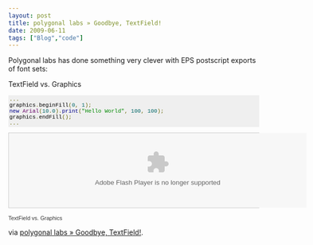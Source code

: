 ```yaml
---
layout: post
title: polygonal labs » Goodbye, TextField!
date: 2009-06-11
tags: ["Blog","code"]
---
```


Polygonal labs has done something very clever with EPS postscript exports of font sets:

TextField vs. Graphics

<span style="font-family: 'Trebuchet MS'; line-height: normal; color: #333333;">
<pre class="prettyprint" style="font-size: 11px; font-family: 'BitStream Vera Sans Mono', 'Courier New', Courier, monospace; background-color: #efefef; padding: 2px; border: initial none initial;"><span class="pun" style="color: #666600;">...</span><span class="pln" style="color: #000000;">
graphics</span><span class="pun" style="color: #666600;">.</span><span class="pln" style="color: #000000;">beginFill</span><span class="pun" style="color: #666600;">(</span><span class="lit" style="color: #006666;">0</span><span class="pun" style="color: #666600;">,</span><span class="pln" style="color: #000000;"> </span><span class="lit" style="color: #006666;">1</span><span class="pun" style="color: #666600;">);</span><span class="pln" style="color: #000000;">
</span><span class="kwd" style="color: #000088;">new</span><span class="pln" style="color: #000000;"> </span><span class="typ" style="color: #660066;">Arial</span><span class="pun" style="color: #666600;">(</span><span class="lit" style="color: #006666;">10</span><span class="pun" style="color: #666600;">.</span><span class="lit" style="color: #006666;">0</span><span class="pun" style="color: #666600;">).</span><span class="kwd" style="color: #000088;">print</span><span class="pun" style="color: #666600;">(</span><span class="str" style="color: #008800;">"Hello World"</span><span class="pun" style="color: #666600;">,</span><span class="pln" style="color: #000000;"> </span><span class="lit" style="color: #006666;">100</span><span class="pun" style="color: #666600;">,</span><span class="pln" style="color: #000000;"> </span><span class="lit" style="color: #006666;">100</span><span class="pun" style="color: #666600;">);</span><span class="pln" style="color: #000000;">
graphics</span><span class="pun" style="color: #666600;">.</span><span class="pln" style="color: #000000;">endFill</span><span class="pun" style="color: #666600;">();</span><span class="pln" style="color: #000000;">
</span><span class="pun" style="color: #666600;">...</span></pre>
<div style="border: 1px solid #cccccc;">
<div id="so_targ_animation_2008973382" class="flashmovie"><embed id="fm_animation_2008973382" type="application/x-shockwave-flash" width="598" height="150" src="animation.swf" quality="high" name="fm_animation_2008973382"></embed></div>
</div>
</span>

<span style="font-family: Arial; line-height: normal; color: #333333; font-size: 11px;">TextField vs. Graphics</span>

<span style="font-family: Arial; line-height: normal; color: #333333; font-size: 11px;"> </span> via [polygonal labs » Goodbye, TextField!](http://lab.polygonal.de/2009/04/26/goodbye-textfield/).